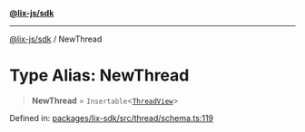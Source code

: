 [**@lix-js/sdk**](../README.md)

***

[@lix-js/sdk](../README.md) / NewThread

# Type Alias: NewThread

> **NewThread** = `Insertable`\<[`ThreadView`](ThreadView.md)\>

Defined in: [packages/lix-sdk/src/thread/schema.ts:119](https://github.com/opral/monorepo/blob/3bcc1f95be292671fbdc30a84e807512030f233b/packages/lix-sdk/src/thread/schema.ts#L119)
